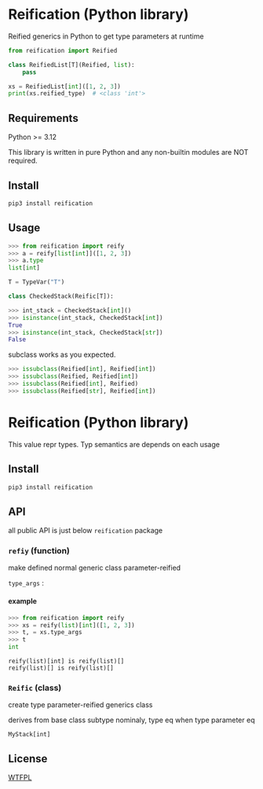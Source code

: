# Reification (Python library)

Reified generics in Python to get type parameters at runtime

```py
from reification import Reified

class ReifiedList[T](Reified, list):
    pass

xs = ReifiedList[int]([1, 2, 3])
print(xs.reified_type)  # <class 'int'>
```

## Requirements

Python >= 3.12

This library is written in pure Python and any non-builtin modules are NOT required.

## Install

```sh
pip3 install reification
```

## Usage

```py
>>> from reification import reify
>>> a = reify[list[int]]([1, 2, 3])
>>> a.type
list[int]
```

```py
T = TypeVar("T")

class CheckedStack(Reific[T]):

```

```py
>>> int_stack = CheckedStack[int]()
>>> isinstance(int_stack, CheckedStack[int])
True
>>> isinstance(int_stack, CheckedStack[str])
False
```

subclass works as you expected.

```py
>>> issubclass(Reified[int], Reified[int])
>>> issubclass(Reified, Reified[int])
>>> issubclass(Reified[int], Reified)
>>> issubclass(Reified[str], Reified[int])
```
# Reification (Python library)

This value repr types.
Typ semantics are depends on each usage

## Install

```sh
pip3 install reification
```

## API

all public API is just below `reification` package

### `refiy` (function)

make defined normal generic class parameter-reified

`type_args` :

#### example

```py
>>> from reification import reify
>>> xs = reify(list)[int]([1, 2, 3])
>>> t, = xs.type_args
>>> t
int
```

```
reify(list)[int] is reify(list)[]
reify(list)[] is reify(list)[]
```

### `Reific` (class)

create type parameter-reified generics class


derives from base class
subtype nominaly, type eq when type parameter eq

```
MyStack[int]
```

## License

[WTFPL](LICENSE)

